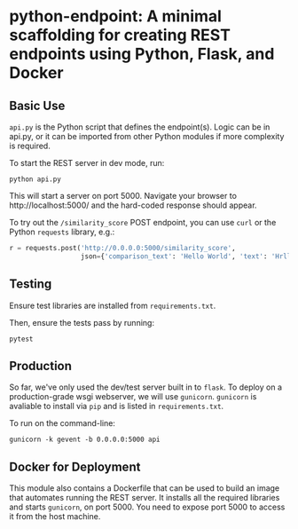 # python-endpoint: A minimal scaffolding for creating REST endpoints using Python, Flask, and Docker

## Basic Use

`api.py` is the Python script that defines the endpoint(s). Logic can be in api.py, or it can be imported from other Python modules if more complexity is required.

To start the REST server in dev mode, run:

```
python api.py
```

This will start a server on port 5000. Navigate your browser to http://localhost:5000/
and the hard-coded response should appear.

To try out the `/similarity_score` POST endpoint, you can use `curl` or the Python `requests` library, e.g.:

```python
r = requests.post('http://0.0.0.0:5000/similarity_score', 
                  json={'comparison_text': 'Hello World', 'text': 'Hrllo Wrrld'})
```


## Testing

Ensure test libraries are installed from `requirements.txt`.

Then, ensure the tests pass by running:

```
pytest
```

## Production

So far, we've only used the dev/test server built in to `flask`. 
To deploy on a production-grade wsgi webserver,
we will use `gunicorn`. `gunicorn` is avaliable to install via `pip` and
is listed in `requirements.txt`.

To run on the command-line:

```
gunicorn -k gevent -b 0.0.0.0:5000 api
```

## Docker for Deployment
This module also contains a Dockerfile that can be used to build an image that automates running the REST server. It installs all the required libraries and starts `gunicorn`, on port 5000. You need to expose port 5000 to access it from the host machine.
